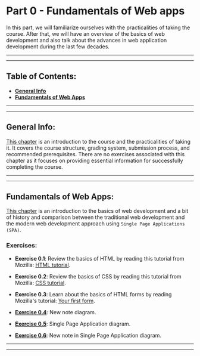 # Part 0 - Fundamentals of Web apps

In this part, we will familiarize ourselves with the practicalities of taking the course. After that, we will have an overview of the basics of web development and also talk about the advances in web application development during the last few decades.

---
---

## Table of Contents:

- **[General Info](#general-info)**
- **[Fundamentals of Web Apps](#fundamentals-of-web-apps)**

---
---

## General Info:

[This chapter](https://fullstackopen.com/en/part0/general_info) is an introduction to the course and the practicalities of taking it. It covers the course structure, grading system, submission process, and recommended prerequisites. There are no exercises associated with this chapter as it focuses on providing essential information for successfully completing the course.

---
---

## Fundamentals of Web Apps:

[This chapter](https://fullstackopen.com/en/part0/fundamentals_of_web_apps) is an introduction to the basics of web development and a bit of history and comparison between the traditional web development and the modern web development approach using `Single Page Applications (SPA)`.

### Exercises:

- **Exercise 0.1**: Review the basics of HTML by reading this tutorial from Mozilla: [HTML tutorial](https://developer.mozilla.org/en-US/docs/Learn/Getting_started_with_the_web/HTML_basics).

- **Exercise 0.2**: Review the basics of CSS by reading this tutorial from Mozilla: [CSS tutorial](https://developer.mozilla.org/en-US/docs/Learn/Getting_started_with_the_web/CSS_basics).

- **Exercise 0.3**: Learn about the basics of HTML forms by reading Mozilla's tutorial: [Your first form](https://developer.mozilla.org/en-US/docs/Learn/HTML/Forms/Your_first_HTML_form).

- **[Exercise 0.4](./exercise04.md)**: New note diagram.

- **[Exercise 0.5](./exercise05.md)**: Single Page Application diagram.

- **[Exercise 0.6](./exercise06.md)**: New note in Single Page Application diagram.

---
---